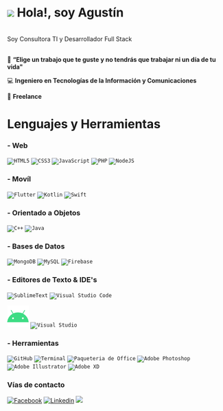 
# <a href="https://www.gautamkrishnar.com/"><img src="https://media.giphy.com/media/hvRJCLFzcasrR4ia7z/giphy.gif" width="30px"></a>  Hola!, soy Agustín 
<br>
Soy Consultora TI y Desarrollador Full Stack
<br><br>

:thought_balloon: **“Elige un trabajo que te guste y no tendrás que trabajar ni un día de tu vida"**
<br>

:computer: **Ingeniero en Tecnologías de la Información y Comunicaciones**  

:briefcase: **Freelance**
<br>

# Lenguajes y Herramientas
### - Web

<code><img title="HTML5" height="50" src="https://img.icons8.com/color/48/000000/html-5.png"/></code>
<code><img title="CSS3" height="50" src="https://img.icons8.com/color/48/000000/css3.png"/></code>
<code><img title="JavaScript" height="50" src="https://img.icons8.com/color/48/000000/javascript--v1.png"></code>
<code><img title="PHP" height="50" src="https://img.icons8.com/officexs/80/000000/php-logo.png"/></code>
<code><img title="NodeJS" height="50" src="https://img.icons8.com/color/48/000000/nodejs.png"/></code>
### - Movíl
<code><img title="Flutter" height="50" src="https://img.icons8.com/color/48/000000/flutter.png"/></code>
<code><img title="Kotlin" height="50" src="https://img.icons8.com/color/48/000000/kotlin.png"/></code>
<code><img title="Swift" height="50" src="https://img.icons8.com/fluent/48/000000/swift.png"/></code>
### - Orientado a Objetos
<code><img title="C++" height="50" src="https://img.icons8.com/color/48/000000/c-plus-plus-logo.png"/></code>
<code><img title="Java" height="50" src="https://img.icons8.com/color/48/000000/java-coffee-cup-logo.png"/></code>
### - Bases de Datos
<code><img title="MongoDB" height="50" src="https://img.icons8.com/color/48/000000/mongodb.png"/></code>
<code><img title="MySQL"  src="https://img.icons8.com/ios-filled/50/000000/mysql-logo.png"/></code>
<code><img title="Firebase" height="50" src="https://img.icons8.com/color/48/000000/firebase.png"/></code>
### - Editores de Texto & IDE's
<code><img title="SublimeText" height="50" src="https://img.icons8.com/color/48/000000/sublime-text.png"/></code>
<code><img title="Visual Studio Code" height="50" src="https://img.icons8.com/fluent/48/000000/visual-studio-code-2019.png"/></code>

<code><img title="Android Studio" height="50" src="https://raw.githubusercontent.com/github/explore/80688e429a7d4ef2fca1e82350fe8e3517d3494d/topics/android/android.png"></code>
<code><img title="Visual Studio" height="50" src="https://img.icons8.com/color/48/000000/visual-studio.png"/></code>
### - Herramientas
<code><img title="GitHub" src="https://img.icons8.com/ios-filled/50/000000/github.png"/></code>
<code><img title="Terminal" src="https://img.icons8.com/fluent/48/000000/console.png"/></code>
<code><img title="Paqueteria de Office" src="https://img.icons8.com/color/48/000000/office-365.png"/></code>
<code><img title="Adobe Photoshop" src="https://img.icons8.com/fluent/48/000000/adobe-photoshop.png"/></code>
<code><img title="Adobe Illustrator" src="https://img.icons8.com/color/48/000000/adobe-illustrator.png"/></code>
<code><img title="Adobe XD" src="https://img.icons8.com/color/48/000000/adobe-xd--v1.png"/></code>
<br>

### Vías de contacto 

[<img title="Facebook" src="https://img.icons8.com/color/48/000000/facebook-new.png"/>][facebook]
[<img title="Linkedin" src="https://img.icons8.com/color/48/000000/linkedin-circled.png"/>][linkedin]
[<img src="https://img.icons8.com/color/48/000000/domain--v1.png"/>][website]

[website]: http://axioma.network/
[linkedin]: https://www.linkedin.com/in/jaguerrero-romero/
[facebook]: https://www.facebook.com/jaguerrer0
